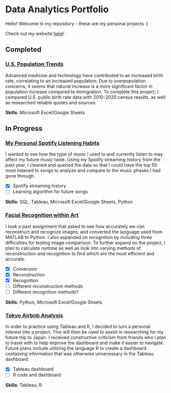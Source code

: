 # Data Analytics Portfolio
Hello! Welcome to my repository - these are my personal projects :)

Check out my website [here](https://chloerushing.wixsite.com/da-portfolio)!

## Completed
### [U.S. Population Trends](https://github.com/chloelinli/chloelinli.github.io/tree/main/projects/us_population_trends)
Advanced medicine and technology have contributed to an increased birth rate, correlating to an increased population. Due to overpopulation concerns, it seems that natural increase is a more significant factor in population increase compared to immigration. To complete this project, I compared U.S. public birth rate data with 2010-2020 census results, as well as researched reliable quotes and sources.

**Skills**: Microsoft Excel/Google Sheets

## In Progress
### [My Personal Spotify Listening Habits](https://github.com/chloelinli/chloelinli.github.io/tree/main/projects/spotify_listening)
I wanted to see how the type of music I used to and currently listen to may affect my future music taste. Using my Spotify streaming history from the past year, I cleaned and queried the data so that I could have the top 50 most listened to songs to analyze and compare to the music phases I had gone through.
- [x] Spotify streaming history
- [ ] Learning algorithm for future songs

**Skills**: SQL, Tableau, Microsoft Excel/Google Sheets, Python

### [Facial Recognition within Art](https://github.com/chloelinli/chloelinli.github.io/tree/main/projects/art_facial_recognition)
I took a past assignment that asked to see how accurately we can reconstruct and recognize images, and converted the language used from MATLAB to Python. I also expanded on recognition by including three difficulties for testing image comparison. To further expand on the project, I plan to calculate runtime as well as look into varying methods of reconstruction and recognition to find which are the most efficient and accurate.
- [x] Conversion
- [x] Reconstruction
- [x] Recognition
- [ ] Different reconstruction methods
- [ ] Different recognition methods?

**Skills**: Python, Microsoft Excel/Google Sheets

### [Tokyo Airbnb Analysis](https://github.com/chloelinli/chloelinli.github.io/tree/main/projects/tokyo_airbnb_analysis)
In order to practice using Tableau and R, I decided to turn a personal interest into a project. This will then be used to assist in researching for my future trip to Japan. I received constructive criticism from friends who I plan to travel with to help improve the dashboard and make it easier to navigate. Future plans include utilizing the language R to create a dashboard containing information that was otherwise unnecessary in the Tableau dashboard.
- [x] Tableau dashboard
- [ ] R code and dashboard

**Skills**: Tableau, R